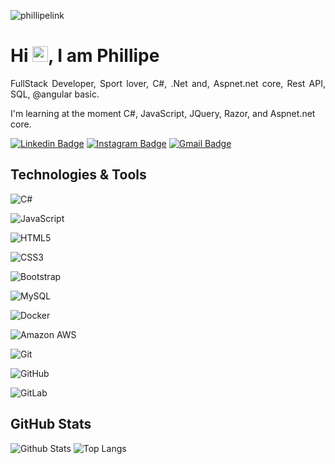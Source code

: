 <p align="left"><img src="https://komarev.com/ghpvc/?username=phillipelink" alt="phillipelink" /></p>


<h1 align = "justify"> Hi <img src="https://media.giphy.com/media/hvRJCLFzcasrR4ia7z/giphy.gif" width="25px">, I am Phillipe</h1>
<p align = "justify">FullStack Developer, Sport lover, C#, .Net and, Aspnet.net core, Rest API, SQL,  @angular basic.</p>


I'm learning at the moment C#, JavaScript, JQuery, Razor, and Aspnet.net core.


[![Linkedin Badge](https://img.shields.io/badge/-phillipe-blue?style=flat-square&logo=Linkedin&logoColor=white&link=https://www.linkedin.com/in/phillipe-marinho-928a89a8/)](https://www.linkedin.com/in/phillipe-marinho-928a89a8/)
[![Instagram Badge](https://img.shields.io/badge/-phillipe-purple?style=flat-square&logo=instagram&logoColor=white&link=https://www.instagram.com/phillipe.pinheiro/)](https://www.instagram.com/phillipe.pinheiro/)
[![Gmail Badge](https://img.shields.io/badge/-phillipe.pinheiro@gmail.com-c14438?style=flat-square&logo=Gmail&logoColor=white&link=mailto:phillipe.pinheiro@gmail.com)](mailto:phillipe.pinheiro@gmail.com)

## Technologies & Tools

![C#](https://img.shields.io/badge/C%23-C%20Sharp-blue)

![JavaScript](https://img.shields.io/badge/-JavaScript-black?style=flat-square&logo=javascript)

![HTML5](https://img.shields.io/badge/-HTML5-E34F26?style=flat-square&logo=html5&logoColor=white)

![CSS3](https://img.shields.io/badge/-CSS3-1572B6?style=flat-square&logo=css3)

![Bootstrap](https://img.shields.io/badge/-Bootstrap-563D7C?style=flat-square&logo=bootstrap)

![MySQL](https://img.shields.io/badge/-MySQL-black?style=flat-square&logo=mysql)

![Docker](https://img.shields.io/badge/-Docker-black?style=flat-square&logo=docker)

![Amazon AWS](https://img.shields.io/badge/Amazon%20AWS-232F3E?style=flat-square&logo=amazon-aws)

![Git](https://img.shields.io/badge/-Git-black?style=flat-square&logo=git)

![GitHub](https://img.shields.io/badge/-GitHub-181717?style=flat-square&logo=github)

![GitLab](https://img.shields.io/badge/-GitLab-FCA121?style=flat-square&logo=gitlab)

## GitHub Stats

![Github Stats](https://github-readme-stats.vercel.app/api?username=phillipelink&show_icons=true&count_private=true&show_icons=true&include_all_commits=false)
![Top Langs](https://github-readme-stats.vercel.app/api/top-langs/?username=phillipelink&hide=TeX&layout=compact)


